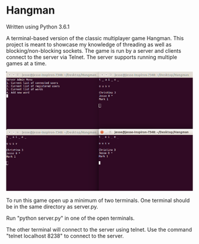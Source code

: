 # Hangman

Written using Python 3.6.1

A terminal-based version of the classic multiplayer game Hangman. This project is meant to showcase my knowledge of threading as well as blocking/non-blocking sockets. The game is run by a server and clients connect to the server via Telnet. The server supports running multiple games at a time.

![](./images/hangman.png)

To run this game open up a minimum of two terminals. One terminal should be in the same directory as server.py.

Run "python server.py" in one of the open terminals.

The other terminal will connect to the server using telnet.
Use the command "telnet localhost 8238" to connect to the server.
